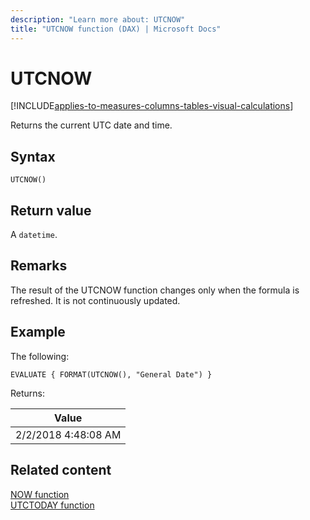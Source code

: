 ```yaml
---
description: "Learn more about: UTCNOW"
title: "UTCNOW function (DAX) | Microsoft Docs"
---
```

# UTCNOW

[!INCLUDE[applies-to-measures-columns-tables-visual-calculations](includes/applies-to-measures-columns-tables-visual-calculations.md)]

Returns the current UTC date and time.
  
## Syntax  
  
```dax
UTCNOW()  
```
  
## Return value

A `datetime`.
  
## Remarks  

The result of the UTCNOW function changes only when the formula is refreshed. It is not continuously updated.
  
## Example

The following:
  
```dax
EVALUATE { FORMAT(UTCNOW(), "General Date") }
```

Returns:

|Value  |
|---------|
|2/2/2018 4:48:08 AM    |

## Related content

[NOW function](now-function-dax.md)  
[UTCTODAY function](utctoday-function-dax.md)  

